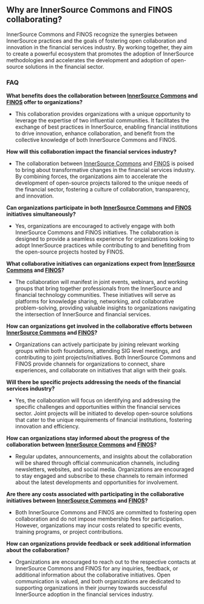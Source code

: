 ## Why are InnerSource Commons and FINOS collaborating?

InnerSource Commons and FINOS recognize the synergies between InnerSource practices and the goals of fostering open collaboration and innovation in the financial services industry. By working together, they aim to create a powerful ecosystem that promotes the adoption of InnerSource methodologies and accelerates the development and adoption of open-source solutions in the financial sector.

### FAQ

**What benefits does the collaboration between [InnerSource Commons](https://innersourcecommons.org/) and [FINOS](https://www.finos.org/) offer to organizations?**

- This collaboration provides organizations with a unique opportunity to leverage the expertise of two influential communities. It facilitates the exchange of best practices in InnerSource, enabling financial institutions to drive innovation, enhance collaboration, and benefit from the collective knowledge of both InnerSource Commons and FINOS.

**How will this collaboration impact the financial services industry?**

- The collaboration between [InnerSource Commons](https://innersourcecommons.org/) and [FINOS](https://www.finos.org/) is poised to bring about transformative changes in the financial services industry. By combining forces, the organizations aim to accelerate the development of open-source projects tailored to the unique needs of the financial sector, fostering a culture of collaboration, transparency, and innovation.

**Can organizations participate in both [InnerSource Commons](https://innersourcecommons.org/) and [FINOS](https://www.finos.org/) initiatives simultaneously?**

- Yes, organizations are encouraged to actively engage with both InnerSource Commons and FINOS initiatives. The collaboration is designed to provide a seamless experience for organizations looking to adopt InnerSource practices while contributing to and benefiting from the open-source projects hosted by FINOS.

**What collaborative initiatives can organizations expect from [InnerSource Commons](https://innersourcecommons.org/) and [FINOS](https://www.finos.org/)?**

- The collaboration will manifest in joint events, webinars, and working groups that bring together professionals from the InnerSource and financial technology communities. These initiatives will serve as platforms for knowledge sharing, networking, and collaborative problem-solving, providing valuable insights to organizations navigating the intersection of InnerSource and financial services.

**How can organizations get involved in the collaborative efforts between [InnerSource Commons](https://innersourcecommons.org/) and [FINOS](https://www.finos.org/)?**

- Organizations can actively participate by joining relevant working groups within both foundations, attending SIG level meetings, and contributing to joint projects/initiatives. Both InnerSource Commons and FINOS provide channels for organizations to connect, share experiences, and collaborate on initiatives that align with their goals.

**Will there be specific projects addressing the needs of the financial services industry?**

- Yes, the collaboration will focus on identifying and addressing the specific challenges and opportunities within the financial services sector. Joint projects will be initiated to develop open-source solutions that cater to the unique requirements of financial institutions, fostering innovation and efficiency.

**How can organizations stay informed about the progress of the collaboration between [InnerSource Commons](https://innersourcecommons.org/) and [FINOS](https://www.finos.org/)?**

- Regular updates, announcements, and insights about the collaboration will be shared through official communication channels, including newsletters, websites, and social media. Organizations are encouraged to stay engaged and subscribe to these channels to remain informed about the latest developments and opportunities for involvement.

**Are there any costs associated with participating in the collaborative initiatives between [InnerSource Commons](https://innersourcecommons.org/) and [FINOS](https://www.finos.org/)?**

- Both InnerSource Commons and FINOS are committed to fostering open collaboration and do not impose membership fees for participation. However, organizations may incur costs related to specific events, training programs, or project contributions.

**How can organizations provide feedback or seek additional information about the collaboration?**

- Organizations are encouraged to reach out to the respective contacts at InnerSource Commons and FINOS for any inquiries, feedback, or additional information about the collaborative initiatives. Open communication is valued, and both organizations are dedicated to supporting organizations in their journey towards successful InnerSource adoption in the financial services industry.
